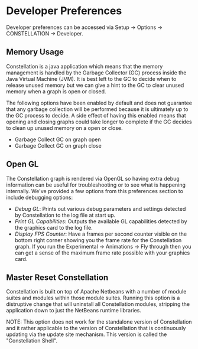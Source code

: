# Developer Preferences

Developer preferences can be accessed via Setup -&gt; Options -&gt;
CONSTELLATION -&gt; Developer.

## Memory Usage

Constellation is a java application which means that the memory
management is handled by the Garbage Collector (GC) process inside the
Java Virtual Machine (JVM). It is best left to the GC to decide when to
release unused memory but we can give a hint to the GC to clear unused
memory when a graph is open or closed.

The following options have been enabled by default and does not
guarantee that any garbage collection will be performed because it is
ultimately up to the GC process to decide. A side effect of having this
enabled means that opening and closing graphs could take longer to
complete if the GC decides to clean up unused memory on a open or close.

-   Garbage Collect GC on graph open
-   Garbage Collect GC on graph close

## Open GL

The Constellation graph is rendered via OpenGL so having extra debug
information can be useful for troubleshooting or to see what is
happening internally. We've provided a few options from this preferences
section to include debugging options:

-   *Debug GL*: Prints out various debug parameters and settings
    detected by Constellation to the log file at start up.
-   *Print GL Capabilities*: Outputs the available GL capabilities
    detected by the graphics card to the log file.
-   *Display FPS Counter*: Have a frames per second counter visible on
    the bottom right corner showing you the frame rate for the
    Constellation graph. If you run the Experimental -&gt; Animations
    -&gt; Fly through then you can get a sense of the maximum frame rate
    possible with your graphics card.

## Master Reset Constellation

Constellation is built on top of Apache Netbeans with a number of module
suites and modules within those module suites. Running this option is a
distruptive change that will uninstall all Constellation modules,
stripping the application down to just the NetBeans runtime libraries.

NOTE: This option does not work for the standalone version of
Constellation and it rather applicable to the version of Constellation
that is continuously updating via the update site mechanism. This
version is called the "Constellation Shell".
